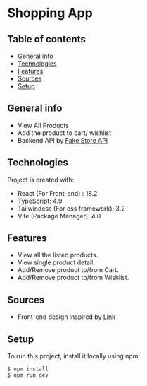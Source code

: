 
# Shopping App

## Table of contents
* [General info](#general-info)
* [Technologies](#technologies)
* [Features](#features)
* [Sources](#sources)
* [Setup](#setup)

## General info
 - View All Products
 - Add the product to cart/ wishlist
 - Backend API by [Fake Store API](https://fakestoreapi.com)
	
## Technologies
Project is created with:
* React (For Front-end) : 18.2
* TypeScript: 4.9
* Tailwindcss (For css framework): 3.2
* Vite (Package Manager): 4.0

## Features
- View all the listed products.
- View single product detail.
- Add/Remove product to/from Cart.
- Add/Remove product to/from Wishlist.

## Sources
 - Front-end design inspired by [Link](https://www.figma.com/file/1k5LY1hla3D6PQVPlc0EPp/Shopping-Web-Template?node-id=1%3A3)
	
## Setup
To run this project, install it locally using npm:

```
$ npm install
$ npm run dev
```

